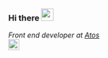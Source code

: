 ### Hi there <img src="https://media.giphy.com/media/hvRJCLFzcasrR4ia7z/giphy.gif" width="25px">
*Front end developer at [Atos](https://atos.net/)*  
<a href="https://www.linkedin.com/in/adrien-audouard/">
  <img align="left" alt="Adrien Audouard's LinkedIN" width="22px" src="https://raw.githubusercontent.com/peterthehan/peterthehan/master/assets/linkedin.svg" />
</a>
<!--
**AdrienAudouard/AdrienAudouard** is a ✨ _special_ ✨ repository because its `README.md` (this file) appears on your GitHub profile.

Here are some ideas to get you started:

- 🔭 I’m currently working on ...
- 🌱 I’m currently learning ...
- 👯 I’m looking to collaborate on ...
- 🤔 I’m looking for help with ...
- 💬 Ask me about ...
- 📫 How to reach me: ...
- 😄 Pronouns: ...
- ⚡ Fun fact: ...
-->
